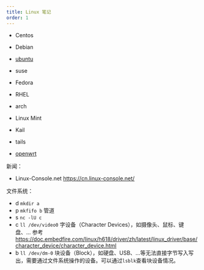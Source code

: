 ```yaml
---
title: Linux 笔记
order: 1
---
```


+ Centos
+ Debian
+ [ubuntu](./ubuntu/introduction.md)
+ suse
+ Fedora
+ RHEL
+ arch
+ Linux Mint
+ Kail
+ tails

+ [openwrt](./openwrt/README.md)

新闻：

+ Linux-Console.net <https://cn.linux-console.net/>

文件系统：

+ d `mkdir a`
+ p `mkfifo b` 管道
+ s `nc -lU c`
+ c `ll /dev/video0` 字设备（Character Devices），如摄像头、鼠标、键盘、... 参考 <https://doc.embedfire.com/linux/h618/driver/zh/latest/linux_driver/base/character_device/character_device.html>
+ b `ll /dev/dm-0` 块设备（Block），如硬盘、USB、...等无法直接字节写入写出，需要通过文件系统操作的设备。可以通过`lsblk`查看块设备情况。

